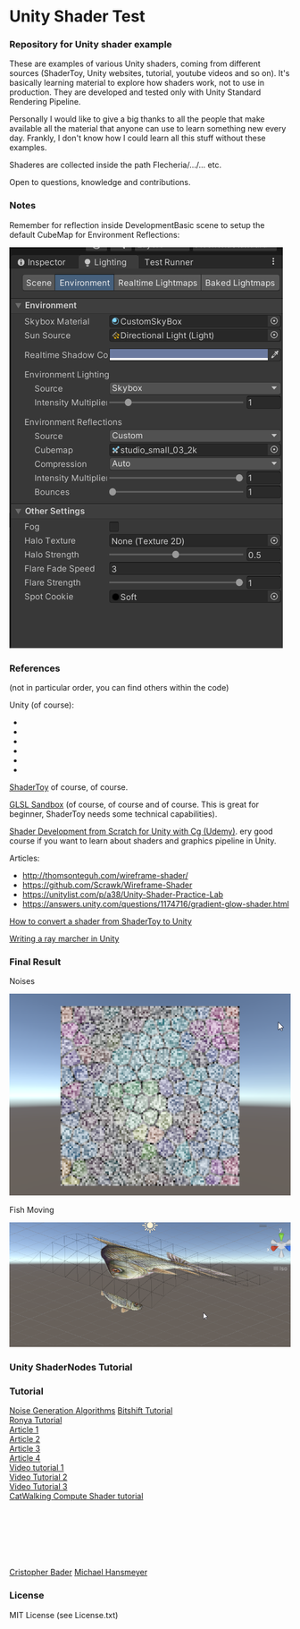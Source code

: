 # Unity Shader Test

### Repository for Unity shader example

These are examples of various Unity shaders, coming from different sources (ShaderToy, Unity websites, tutorial, youtube videos and so on). It's basically learning material to explore how shaders work, not to use in production. They are developed and tested only with Unity Standard Rendering Pipeline.

Personally I would like to give a big thanks to all the people that make available all the material that anyone can use to learn something new every day. Frankly, I don't know how I could learn all this stuff without these examples.

Shaderes are collected inside the path Flecheria/.../... etc.

Open to questions, knowledge and contributions.

### Notes

Remember for reflection inside DevelopmentBasic scene to setup the default CubeMap for Environment Reflections:

![cubemap](./images/0000.png)

### References

(not in particular order, you can find others within the code)

Unity (of course):

- [](https://docs.unity3d.com/Manual/SL-DataTypesAndPrecision.html)
- [](https://docs.unity3d.com/Manual/SL-Shader.html)
- [](https://docs.unity3d.com/Manual/SL-Reference.html)
- [](https://docs.unity3d.com/Manual/SL-SurfaceShaderExamples.html)
- [](https://docs.unity3d.com/Manual/SL-DataTypesAndPrecision.html)
- [](https://docs.unity3d.com/Manual/SL-UnityShaderVariables.html)

[ShaderToy]((https://www.shadertoy.com/)) of course, of course.

[GLSL Sandbox](http://glslsandbox.com/) (of course, of course and of course. This is great for beginner, ShaderToy needs some technical capabilities).

[Shader Development from Scratch for Unity with Cg (Udemy)](https://www.udemy.com/course/unity-shaders/). ery good course if you want to learn about shaders and graphics pipeline in Unity.

Articles:

- http://thomsonteguh.com/wireframe-shader/
- https://github.com/Scrawk/Wireframe-Shader
- https://unitylist.com/p/a38/Unity-Shader-Practice-Lab
- https://answers.unity.com/questions/1174716/gradient-glow-shader.html

[How to convert a shader from ShaderToy to Unity](https://www.youtube.com/watch?v=CzORVWFvZ28)

[Writing a ray marcher in Unity](https://www.youtube.com/watch?v=S8AWd66hoCo)

### Final Result

Noises

![Noises](./images/noises.png)

Fish Moving

![Fish Moving](./images/FishMoving.png)

### Unity ShaderNodes Tutorial

[](https://www.youtube.com/watch?v=ipge1K51JJs)

### Tutorial

[Noise Generation Algorithms](https://www.bitshiftprogrammer.com/2018/01/noise-generation-algorithms-white-noise.html) 
[Bitshift Tutorial](https://www.bitshiftprogrammer.com/p/shader-development-posts.html)   
[Ronya Tutorial](https://www.ronja-tutorials.com/)  
[Article 1](http://thomsonteguh.com/wireframe-shader/)  
[Article 2](https://github.com/Scrawk/Wireframe-Shader)  
[Article 3](https://unitylist.com/p/a38/Unity-Shader-Practice-Lab)  
[Article 4](https://answers.unity.com/questions/1174716/gradient-glow-shader.html)  
[Video tutorial 1](https://youtu.be/qDk-WIOYUSY)  
[Video Tutorial 2](https://youtu.be/4AVc2YkOGtA)  
[Video Tutorial 3](https://youtu.be/BrZ4pWwkpto)  
[CatWalking Compute Shader tutorial](https://catlikecoding.com/unity/tutorials/basics/compute-shaders/)  
[](https://unityshit.blogspot.com/2021/08/compute-shaders-flock-with-instanced.html)  
[](https://ciphrd.com/2019/08/24/reaction-diffusion-on-shader/)  
[](https://apps.amandaghassaei.com/ReactionDiffusionShader/)  
[](https://github.com/amandaghassaei/ReactionDiffusionShader)  
[](https://unityshit.blogspot.com/2021/07/compute-shader-read-from-calculated.html)  
[](https://github.com/keijiro/RDSystem)  
[](https://awesomeopensource.com/projects/graphics/shaders/unity/unity3d)  
[](https://github.com/IRCSS/MatrixVFX)
[](https://www.behance.net/deskriptiv)
[Cristopher Bader](https://derbader.co/)
[Michael Hansmeyer](https://www.michael-hansmeyer.com/)  

### License

MIT License (see License.txt)
